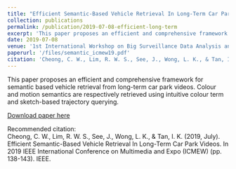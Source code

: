 ```yaml
---
title: "Efficient Semantic-Based Vehicle Retrieval In Long-Term Car Park Videos"
collection: publications
permalink: /publication/2019-07-08-efficient-long-term
excerpt: 'This paper proposes an efficient and comprehensive framework for semantic based vehicle retrieval from long-term car park videos. Colour and motion semantics are respectively retrieved using intuitive colour term and sketch-based trajectory querying.'
date: 2019-07-08
venue: '1st International Workshop on Big Surveillance Data Analysis and Processing, Shanghai'
paperurl: '/files/semantic_icmew19.pdf'
citation: 'Cheong, C. W., Lim, R. W. S., See, J., Wong, L. K., & Tan, I. K. (2019, July). Efficient Semantic-Based Vehicle Retrieval In Long-Term Car Park Videos. In 2019 IEEE International Conference on Multimedia and Expo (To Be Published).'
---
```

This paper proposes an efficient and comprehensive framework for semantic based vehicle retrieval from long-term car park videos. Colour and motion semantics are respectively retrieved using intuitive colour term and sketch-based trajectory querying.

[Download paper here](https://github.com/BrightTux/brighttux.github.io/blob/master/files/semantic_icmew19.pdf)

Recommended citation: <br>
Cheong, C. W., Lim, R. W. S., See, J., Wong, L. K., & Tan, I. K. (2019, July). Efficient Semantic-Based Vehicle Retrieval In Long-Term Car Park Videos. In 2019 IEEE International Conference on Multimedia and Expo (ICMEW) (pp. 138-143). IEEE.
